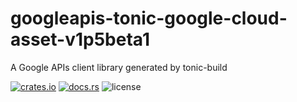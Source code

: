 # googleapis-tonic-google-cloud-asset-v1p5beta1

A Google APIs client library generated by tonic-build

[![crates.io](https://img.shields.io/crates/v/googleapis-tonic-google-cloud-asset-v1p5beta1)](https://crates.io/crates/googleapis-tonic-google-cloud-asset-v1p5beta1)
[![docs.rs](https://img.shields.io/docsrs/googleapis-tonic-google-cloud-asset-v1p5beta1)](https://docs.rs/googleapis-tonic-google-cloud-asset-v1p5beta1)
![license](https://img.shields.io/crates/l/googleapis-tonic-google-cloud-asset-v1p5beta1)
